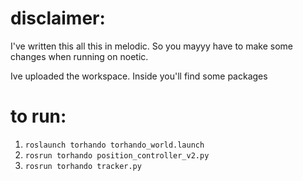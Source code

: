# disclaimer:
I've written this all this in melodic. So you mayyy have to make some changes when running on noetic.

Ive uploaded the workspace.
Inside you'll find some packages

# to run:

1. ```roslaunch torhando torhando_world.launch```
2. ```rosrun torhando position_controller_v2.py```
3. ```rosrun torhando tracker.py```
